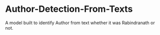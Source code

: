 # Author-Detection-From-Texts
A model built to identify Author from text whether it was Rabindranath or not.
